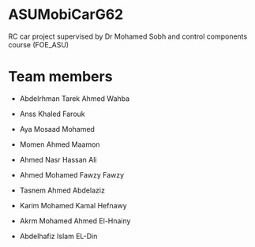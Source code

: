 # ASUMobiCarG62
RC car project supervised by Dr Mohamed Sobh and control components course (FOE_ASU)


# Team members
 - Abdelrhman Tarek Ahmed Wahba
 
 - Anss Khaled Farouk
 
 - Aya Mosaad Mohamed
 
 - Momen Ahmed Maamon
 
 - Ahmed Nasr Hassan Ali
 
 - Ahmed Mohamed Fawzy Fawzy
 
 - Tasnem Ahmed Abdelaziz
 
 - Karim Mohamed Kamal Hefnawy
 
 - Akrm Mohamed Ahmed El-Hnainy
 
 - Abdelhafiz Islam EL-Din
 
 
 
